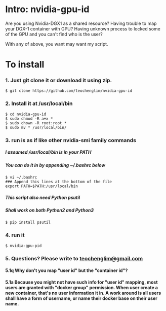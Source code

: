 # Intro: nvidia-gpu-id

Are you using Nvidia-DGX1 as a shared resource?
Having trouble to map your DGX-1 container with GPU? 
Having unknown process to locked some of the GPU and you can't find who is the user?

With any of above, you want may want my script.

# To install

### 1. Just git clone it or download it using zip.
```
$ git clone https://github.com/teochenglim/nvidia-gpu-id
```

### 2. Install it at /usr/local/bin

```
$ cd nvidia-gpu-id
$ sudo chmod -R a+x *
$ sudo chown -R root:root * 
$ sudo mv * /usr/local/bin/ 
```

### 3. run is as if like other nvidia-smi family commands

##### I assumed /usr/local/bin is in your PATH
##### You can do it in by appending ~/.bashrc below
```
$ vi ~/.bashrc
### Append this lines at the bottom of the file
export PATH=$PATH:/usr/local/bin
```

##### This script also need Python psutil
##### Shall work on both Python2 and Python3
```
$ pip install psutil
```

### 4. run it
```
$ nvidia-gpu-pid
```

### 5. Questions? Please write to teochenglim@gmail.com

#### 5.1q Why don't you map "user id" but the "container id"?
#### 5.1a Because you might not have such info for "user id" mapping, most users are granted with "docker group" permission. When user create a new container, that's no user information it in. A work around is all users shall have a form of username, or name their docker base on their user name.

